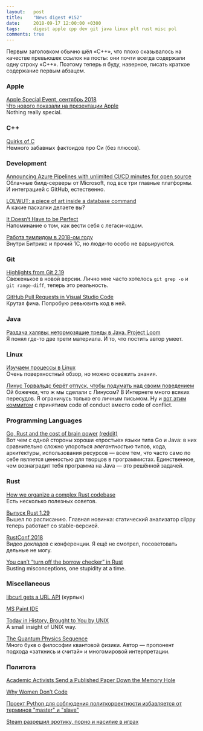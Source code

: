 ```yaml
---
layout:   post
title:    "News digest #152"
date:     2018-09-17 12:00:00 +0300
tags:     digest apple cpp dev git java linux plt rust misc pol
comments: true
---
```


Первым заголовком обычно шёл «C++», что плохо сказывалось на качестве превьюшек ссылок на посты: они почти всегда содержали одну строку «С++». Поэтому теперь я буду, наверное, писать краткое содержание первым абзацем.

### Apple

[Apple Special Event, сентябрь 2018](https://habr.com/post/423069/)<br/>
[Что нового показали на презентации Apple](https://habr.com/company/pochtoy/blog/423095/)<br/>
Nothing really special.

### C++

[Quirks of C](https://gist.github.com/zneak/5ccbe684e6e56a7df8815c3486568f01)<br/>
Немного забавных фактоидов про Си (без плюсов).

### Development

[Announcing Azure Pipelines with unlimited CI/CD minutes for open source](https://azure.microsoft.com/en-us/blog/announcing-azure-pipelines-with-unlimited-ci-cd-minutes-for-open-source/)<br/>
Облачные билд-серверы от Microsoft, под все три главные платформы. И интеграцией с GitHub, естественно.

[LOLWUT: a piece of art inside a database command](http://antirez.com/news/123)<br/>
А какие пасхалки делаете вы?

[It Doesn’t Have to be Perfect](https://itnext.io/it-doesnt-have-to-be-perfect-25071b56959b)<br/>
Напоминание о том, как вести себя с легаси-кодом.

[Работа тимлидом в 2018-ом году](https://habr.com/post/423457/)<br/>
Внутри Битрикс и прочий 1C, но люди-то особо не варьируются.

### Git

[Highlights from Git 2.19](https://blog.github.com/2018-09-10-highlights-from-git-2-19/)<br/>
Свеженькое в новой версии. Лично мне часто хотелось `git grep -o` и `git range-diff`, теперь это реальность.

[GitHub Pull Requests in Visual Studio Code](https://code.visualstudio.com/blogs/2018/09/10/introducing-github-pullrequests)<br/>
Крутая фича. Попробую ревьювить код в ней.

### Java

[Раздача халявы: нетормозящие треды в Java. Project Loom](https://habr.com/company/jugru/blog/422519/)<br/>
Я понял где-то две трети материала. И то, что постить автор умеет.

### Linux

[Изучаем процессы в Linux](https://habr.com/post/423049/)<br/>
Очень поверхностный обзор, но можно освежить знания.

[Линус Торвальдс берёт отпуск, чтобы подумать над своим поведением](https://lore.kernel.org/lkml/CA+55aFy+Hv9O5citAawS+mVZO+ywCKd9NQ2wxUmGsz9ZJzqgJQ@mail.gmail.com/)<br/>
Ой божечки, что ж мы сделали с Линусом? В Интернете много всяких пересудов. Я ограничусь только его личным письмом. Ну и [вот этим коммитом](https://git.kernel.org/pub/scm/linux/kernel/git/torvalds/linux.git/commit/?id=8a104f8b5867c682d994ffa7a74093c54469c11f) с принятием code of conduct вместо code of conflict.

### Programming Languages

[Go, Rust and the cost of brain power](https://www.ninjadojo.com.au/blog/post/rust-and-cost-brain-power) [(reddit)](https://www.reddit.com/r/golang/comments/9evy8t/go_rust_and_the_cost_of_brain_power/)<br/>
Вот чем с одной стороны хороши «простые» языки типа Go и Java: в них сравнительно сложно упороться _элегантностью_ типов, кода, архитектуры, использования ресурсов — всем тем, что часто само по себе является ценностью для творцов в программистах. Единственное, чем вознаградит тебя программа на Java — это решённой задачей.

### Rust

[How we organize a complex Rust codebase](https://blog.getseq.net/rust-at-datalust-how-we-organize-a-complex-rust-codebase/)<br/>
Есть несколько полезных советов.

[Выпуск Rust 1.29](https://habr.com/post/423249/)<br/>
Вышел по расписанию. Главная новинка: статический анализатор clippy теперь работает со stable-версией.

[RustConf 2018](https://www.youtube.com/playlist?list=PL85XCvVPmGQi3tivxDDF1hrT9qr5hdMBZ)<br/>
Видео докладов с конференции. Я ещё не смотрел, посоветовать дельные не могу.

[You can’t “turn off the borrow checker” in Rust](https://words.steveklabnik.com/you-can-t-turn-off-the-borrow-checker-in-rust)<br/>
Busting misconceptions, one stupidity at a time.

### Miscellaneous

[libcurl gets a URL API](https://daniel.haxx.se/blog/2018/09/09/libcurl-gets-a-url-api/) (курлык)

[MS Paint IDE](https://ms-paint-i.de/)

[Today in History, Brought to You by UNIX](https://akr.am/blog/posts/today-in-history-brought-to-you-by-unix)<br/>
A small insight of UNIX way.

[The Quantum Physics Sequence](https://www.lesswrong.com/posts/hc9Eg6erp6hk9bWhn/the-quantum-physics-sequence)<br/>
Много букв о философии квантовой физики. Автор — пропонент подхода «заткнись и считай» и многомировой интерпретации.

### Политота

[Academic Activists Send a Published Paper Down the Memory Hole](https://quillette.com/2018/09/07/academic-activists-send-a-published-paper-down-the-memory-hole/)

[Why Women Don’t Code](https://quillette.com/2018/06/19/why-women-dont-code/)

[Проект Python для соблюдения политкорректности избавляется от терминов "master" и "slave"](http://www.opennet.ru/opennews/art.shtml?num=49256)

[Steam разрешил эротику, порно и насилие в играх](https://habr.com/post/423099/)
